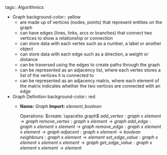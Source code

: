 tags:: Algorithmics

- Graph
  background-color:: yellow
	- are made up of vertices (nodes, points) that represent entities on the graph
	- can have edges (lines, links, arcs or branches) that connect two vertices to show a relationship or connection
	- can store data with each vertex such as a number, a label or another object
	- can store data with each edge such as a direction, a weight or distance
	- can be traversed using the edges to create paths through the graph
	- can be represented as an adjacency list, where each vertex stores a list of the vertices it is connected to
	- can be represented as an adjacency matrix, where each element of the matrix indicates whether the two vertices are connected with an edge
- Graph Definition
  background-color:: red
	- **Name:** $Graph$
	  **Import:** $element, boolean$
	   
	  Operations:
	  $create: \space\to graph$
	  $add\_vertex: graph$ x $element \to graph$
	  $remove\_vertex: graph$ x $element \to graph$
	  $add\_edge: graph$ x $element$ x $element \to graph$
	  $remove\_edge: graph$ x $element$ x $element \to graph$
	  $adjacent: graph$ x $element \to boolean$
	  $neighbours: graph$ x $element \to element$
	  $set\_edge\_value: graph$ x $element$ x $element$ x $element \to graph$
	  $get\_edge\_value: graph$ x $element$ x $element \to element$